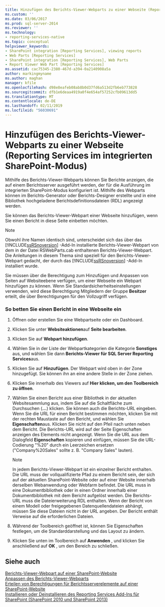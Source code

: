 ```yaml
---
title: Hinzufügen des Berichts-Viewer-Webparts zu einer Webseite (Reporting Services im integrierten SharePoint-Modus) | Microsoft-Dokumentation
ms.custom: ''
ms.date: 03/06/2017
ms.prod: sql-server-2014
ms.reviewer: ''
ms.technology:
- reporting-services-native
ms.topic: conceptual
helpviewer_keywords:
- SharePoint integration [Reporting Services], viewing reports
- Web Parts [Reporting Services]
- SharePoint integration [Reporting Services], Web Parts
- Report Viewer Web Part [Reporting Services]
ms.assetid: cac75345-2380-467d-a394-0a2140908a5a
author: markingmyname
ms.author: maghan
manager: kfile
ms.openlocfilehash: d98e8eafeb08ab8b0d37fd6a513d2fb6eb773828
ms.sourcegitcommit: dfb1e6deaa4919a0f4e654af57252cfb09613dd5
ms.translationtype: MT
ms.contentlocale: de-DE
ms.lasthandoff: 02/11/2019
ms.locfileid: "56030691"
---
```

# <a name="add-the-report-viewer-web-part-to-a-web-page-reporting-services-in-sharepoint-integrated-mode"></a>Hinzufügen des Berichts-Viewer-Webparts zu einer Webseite (Reporting Services im integrierten SharePoint-Modus)
  Mithilfe des Berichts-Viewer-Webparts können Sie Berichte anzeigen, die auf einem Berichtsserver ausgeführt werden, der für die Ausführung im integrierten SharePoint-Modus konfiguriert ist. Mithilfe des Webparts können im Berichts-Generator oder Berichts-Designer erstellte und in eine Bibliothek hochgeladene Berichtsdefinitionsdateien (RDL) angezeigt werden.  
  
 Sie können das Berichts-Viewer-Webpart einer Webseite hinzufügen, wenn Sie einen Bericht in diese Seite einbetten möchten.  
  
> [!NOTE]  
>  Obwohl ihre Namen identisch sind, unterscheidet sich das über das [!INCLUDE[ssRSnoversion](../../includes/ssrsnoversion-md.md)] -Add-In installierte Berichts-Viewer-Webpart von dem in der Datei RSWebParts.cab enthaltenen Berichts-Viewer-Webpart. Die Anleitungen in diesem Thema sind speziell für den Berichts-Viewer-Webpart gedacht, der durch das [!INCLUDE[ssRSnoversion](../../includes/ssrsnoversion-md.md)] -Add-In installiert wurde.  
  
 Sie müssen über die Berechtigung zum Hinzufügen und Anpassen von Seiten auf Websiteebene verfügen, um einer Webseite ein Webpart hinzufügen zu können. Wenn Sie Standardsicherheitseinstellungen verwenden, wird diese Berechtigung Mitgliedern der Gruppe **Besitzer** erteilt, die über Berechtigungen für den Vollzugriff verfügen.  
  
### <a name="to-embed-a-report-in-a-web-page"></a>So betten Sie einen Bericht in eine Webseite ein  
  
1.  Öffnen oder erstellen Sie eine Webpartseite oder ein Dashboard.  
  
2.  Klicken Sie unter **Websiteaktionen**auf **Seite bearbeiten**.  
  
3.  Klicken Sie auf **Webpart hinzufügen**.  
  
4.  Wählen Sie in der Liste der Webpartkategorien die Kategorie **Sonstiges** aus, und wählen Sie dann **Berichts-Viewer für SQL Server Reporting Services**aus.  
  
5.  Klicken Sie auf **Hinzufügen**. Der Webpart wird oben in der Zone hinzugefügt. Sie können ihn an eine andere Stelle in der Zone ziehen.  
  
6.  Klicken Sie innerhalb des Viewers auf **Hier klicken, um den Toolbereich zu öffnen**.  
  
7.  Wählen Sie einen Bericht aus einer Bibliothek in der aktuellen Websitesammlung aus, indem Sie auf die Schaltfläche zum Durchsuchen (**...**) klicken. Sie können auch die Berichts-URL eingeben. Wenn Sie die URL für einen Bericht bestimmen möchten, klicken Sie mit der rechten Maustaste auf den Bericht, und wählen Sie **Eigenschaften**aus. Klicken Sie nicht auf den Pfeil nach unten neben dem Bericht. Die Berichts-URL wird auf der Seite Eigenschaften anzeigen des Elements nicht angezeigt. Wenn Sie die URL aus dem Dialogfeld **Eigenschaften** kopieren und einfügen, müssen Sie die URL-Codierung "%20" durch ein Leerzeichen ersetzen ("Company%20Sales" sollte z. B. "Company Sales" lauten).  
  
    > [!NOTE]  
    >  In jedem Berichts-Viewer-Webpart ist ein einzelner Bericht enthalten. Die URL muss der vollqualifizierte Pfad zu einem Bericht sein, der sich auf der aktuellen SharePoint-Website oder auf einer Website innerhalb derselben Webanwendung oder Webfarm befindet. Die URL muss in eine Dokumentbibliothek oder in einen Ordner innerhalb einer Dokumentbibliothek mit dem Bericht aufgelöst werden. Die Berichts-URL muss die Dateierweiterung RDL enthalten. Wenn der Bericht von einem Modell oder freigegebenen Datenquellendateien abhängt, müssen Sie diese Dateien nicht in der URL angeben. Der Bericht enthält Verweise auf die erforderlichen Dateien.  
  
8.  Während der Toolbereich geöffnet ist, können Sie Eigenschaften festlegen, um die Standarddarstellung und das Layout zu ändern.  
  
9. Klicken Sie unten im Toolbereich auf **Anwenden** , und klicken Sie anschließend auf **OK** , um den Bereich zu schließen.  
  
## <a name="see-also"></a>Siehe auch  
 [Berichts-Viewer-Webpart auf einer SharePoint-Website](../report-viewer-web-part-on-a-sharepoint-site.md)   
 [Anpassen des Berichts-Viewer-Webparts](../customize-the-report-viewer-web-part.md)   
 [Erteilen von Berechtigungen für Berichtsserverelemente auf einer SharePoint-Website](../security/granting-permissions-on-report-server-items-on-a-sharepoint-site.md)   
 [Installieren oder Deinstallieren des Reporting Services Add-Ins für SharePoint &#40;SharePoint 2010 und SharePoint 2013&#41;](../install-windows/install-or-uninstall-the-reporting-services-add-in-for-sharepoint.md)  
  
  
